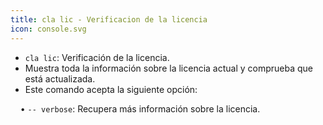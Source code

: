 ```yaml
---
title: cla lic - Verificacion de la licencia
icon: console.svg
---
```

* `cla lic`: Verificación de la licencia.
* Muestra toda la información sobre la licencia actual y comprueba que está actualizada.
* Este comando acepta la siguiente opción: <br />

&nbsp; &nbsp; • `-- verbose`: Recupera más información sobre la licencia.
